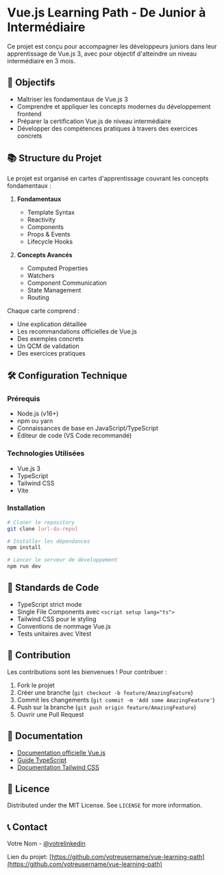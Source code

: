 # Vue.js Learning Path - De Junior à Intermédiaire

Ce projet est conçu pour accompagner les développeurs juniors dans leur apprentissage de Vue.js 3, avec pour objectif d'atteindre un niveau intermédiaire en 3 mois.

## 🎯 Objectifs

- Maîtriser les fondamentaux de Vue.js 3
- Comprendre et appliquer les concepts modernes du développement frontend
- Préparer la certification Vue.js de niveau intermédiaire
- Développer des compétences pratiques à travers des exercices concrets

## 📚 Structure du Projet

Le projet est organisé en cartes d'apprentissage couvrant les concepts fondamentaux :

1. **Fondamentaux**
   - Template Syntax
   - Reactivity
   - Components
   - Props & Events
   - Lifecycle Hooks

2. **Concepts Avancés**
   - Computed Properties
   - Watchers
   - Component Communication
   - State Management
   - Routing

Chaque carte comprend :
- Une explication détaillée
- Les recommandations officielles de Vue.js
- Des exemples concrets
- Un QCM de validation
- Des exercices pratiques

## 🛠️ Configuration Technique

### Prérequis
- Node.js (v16+)
- npm ou yarn
- Connaissances de base en JavaScript/TypeScript
- Éditeur de code (VS Code recommandé)

### Technologies Utilisées
- Vue.js 3
- TypeScript
- Tailwind CSS
- Vite

### Installation

```bash
# Cloner le repository
git clone [url-du-repo]

# Installer les dépendances
npm install

# Lancer le serveur de développement
npm run dev
```

## 📝 Standards de Code

- TypeScript strict mode
- Single File Components avec `<script setup lang="ts">`
- Tailwind CSS pour le styling
- Conventions de nommage Vue.js
- Tests unitaires avec Vitest


## 🤝 Contribution

Les contributions sont les bienvenues ! Pour contribuer :

1. Fork le projet
2. Créer une branche (`git checkout -b feature/AmazingFeature`)
3. Commit les changements (`git commit -m 'Add some AmazingFeature'`)
4. Push sur la branche (`git push origin feature/AmazingFeature`)
5. Ouvrir une Pull Request

## 📖 Documentation

- [Documentation officielle Vue.js](https://vuejs.org/)
- [Guide TypeScript](https://www.typescriptlang.org/docs/)
- [Documentation Tailwind CSS](https://tailwindcss.com/docs)

## 📜 Licence

Distributed under the MIT License. See `LICENSE` for more information.

## 📞 Contact

Votre Nom - [@votrelinkedin](https://www.linkedin.com/in/maryline-renaud/)

Lien du projet: [https://github.com/votreusername/vue-learning-path](https://github.com/votreusername/vue-learning-path)
